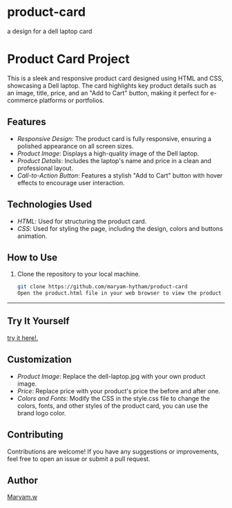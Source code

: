 # product-card
a design for a dell laptop card
# Product Card Project

This is a sleek and responsive product card designed using HTML and CSS, showcasing a Dell laptop. The card highlights key product details such as an image, title, price, and an "Add to Cart" button, making it perfect for e-commerce platforms or portfolios.

## Features

- *Responsive Design*: The product card is fully responsive, ensuring a polished appearance on all screen sizes.
- *Product Image*: Displays a high-quality image of the Dell laptop.
- *Product Details*: Includes the laptop's name and price in a clean and professional layout.
- *Call-to-Action Button*: Features a stylish "Add to Cart" button with hover effects to encourage user interaction.

## Technologies Used

- *HTML*: Used for structuring the product card.
- *CSS*: Used for styling the page, including the design, colors and buttons animation.

## How to Use

1. Clone the repository to your local machine.
   ```bash
   git clone https://github.com/maryam-hytham/product-card
   Open the product.html file in your web browser to view the product page.
   
---
## Try It Yourself
[try it here!.](https://maryam-hytham.github.io/product-card/product.html)
   
## Customization

- *Product Image*: Replace the dell-laptop.jpg with your own product image.
- *Price*: Replace price with your product's price the before and after one.
- *Colors and Fonts*: Modify the CSS in the style.css file to change the colors, fonts, and other styles of the product card, you can use the brand logo color.


## Contributing

Contributions are welcome! If you have any suggestions or improvements, feel free to open an issue or submit a pull request.

## Author

[Maryam.w](https://github.com/maryam-hytham)
